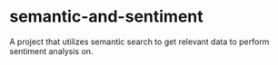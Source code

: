 # semantic-and-sentiment
A project that utilizes semantic search to get relevant data to perform sentiment analysis on.
